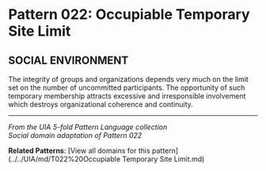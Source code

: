 # Pattern 022: Occupiable Temporary Site Limit

## SOCIAL ENVIRONMENT

The integrity of groups and organizations depends very much on the limit set on the number of uncommitted participants. The opportunity of such temporary membership attracts excessive and irresponsible involvement which destroys organizational coherence and continuity.

---

*From the UIA 5-fold Pattern Language collection*  
*Social domain adaptation of Pattern 022*

**Related Patterns**: [View all domains for this pattern](../../UIA/md/T022%20Occupiable Temporary Site Limit.md)
